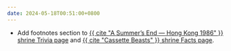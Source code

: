 ```yaml
---
date: 2024-05-18T00:51:00+0800
---
```


* Add footnotes section to [{{ cite "A Summer’s End — Hong Kong 1986" }} shrine Trivia page](/shrines/asummersend/trivia/) and [{{ cite "Cassette Beasts" }} shrine Facts page](/shrines/cassettebeasts/facts/).
